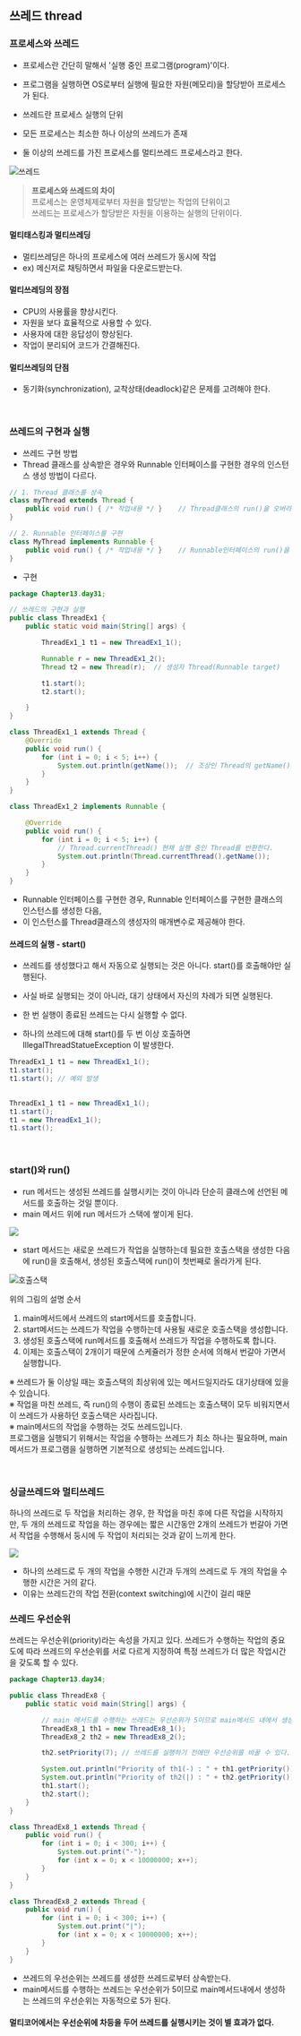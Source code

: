 ## 쓰레드 thread

### 프로세스와 쓰레드

- 프로세스란 간단히 말해서 '실행 중인 프로그램(program)'이다.
- 프로그램을 실행하면 OS로부터 실행에 필요한 자원(메모리)을 할당받아 프로세스가 된다.


- 쓰레드란 프로세스 실행의 단위
- 모든 프로세스는 최소한 하나 이상의 쓰레드가 존재
- 둘 이상의 쓰레드를 가진 프로세스를 멀티쓰레드 프로세스라고 한다.

<img src="https://mblogthumb-phinf.pstatic.net/MjAxODAzMDFfMTkz/MDAxNTE5ODM5NTQ4MTQ2.kFxrV0b3md0ukj58I4_Us7IILfMx2h-Sm7Eo_mB8O90g.J9MYHCS2xFR9uNw0uDl-WZ5iGaiQAEFC-aLiZ8uktq4g.PNG.gjcka1234/ccc.png?type=w800" alt="쓰레드">


> **프로세스와 쓰레드의 차이** <br>
> 프로세스는 운영체제로부터 자원을 할당받는 작업의 단위이고 <br>
쓰레드는 프로세스가 할당받은 자원을 이용하는 실행의 단위이다.
> 

#### 멀티태스킹과 멀티쓰레딩

- 멀티쓰레딩은 하나의 프로세스에 여러 쓰레드가 동시에 작업
- ex) 메신저로 채팅하면서 파일을 다운로드받는다.

#### 멀티쓰레딩의 장점
- CPU의 사용률을 향상시킨다.
- 자원을 보다 효율적으로 사용할 수 있다.
- 사용자에 대한 응답성이 향상된다.
- 작업이 분리되어 코드가 간결해진다.

#### 멀티쓰레딩의 단점

- 동기화(synchronization), 교착상태(deadlock)같은 문제를 고려해야 한다.

<br>

### 쓰레드의 구현과 실행

- 쓰레드 구현 방법
- Thread 클래스를 상속받은 경우와 Runnable 인터페이스를 구현한 경우의 인스턴스 생성 방법이 다르다.


```java
// 1. Thread 클래스를 상속
class myThread extends Thread {
    public void run() { /* 작업내용 */ }    // Thread클래스의 run()을 오버라이딩
}
```
```java
// 2. Runnable 인터페이스를 구현
class MyThread implements Runnable {
    public void run() { /* 작업내용 */ }    // Runnable인터페이스의 run()을 구현
}
```
- 구현
```java
package Chapter13.day31;

// 쓰레드의 구현과 실행
public class ThreadEx1 {
    public static void main(String[] args) {

        ThreadEx1_1 t1 = new ThreadEx1_1();

        Runnable r = new ThreadEx1_2();
        Thread t2 = new Thread(r);  // 생성자 Thread(Runnable target)

        t1.start();
        t2.start();

    }
}

class ThreadEx1_1 extends Thread {
    @Override
    public void run() {
        for (int i = 0; i < 5; i++) {
            System.out.println(getName());  // 조상인 Thread의 getName()을 호출
        }
    }
}

class ThreadEx1_2 implements Runnable {

    @Override
    public void run() {
        for (int i = 0; i < 5; i++) {
            // Thread.currentThread() 현재 실행 중인 Thread를 반환한다.
            System.out.println(Thread.currentThread().getName());
        }
    }
}
```

- Runnable 인터페이스를 구현한 경우, Runnable 인터페이스를 구현한 클래스의 인스턴스를 생성한 다음,
- 이 인스턴스를 Thread클래스의 생성자의 매개변수로 제공해야 한다.


#### 쓰레드의 실행 - start()

- 쓰레드를 생성했다고 해서 자동으로 실행되는 것은 아니다. start()를 호출해야만 실행된다.
- 사실 바로 실행되는 것이 아니라, 대기 상태에서 자신의 차례가 되면 실행된다.

- 한 번 실행이 종료된 쓰레드는 다시 실행할 수 없다.
- 하나의 쓰레드에 대해 start()를 두 번 이상 호출하면 IllegalThreadStatueException 이 발생한다.

```java
ThreadEx1_1 t1 = new ThreadEx1_1();
t1.start();
t1.start(); // 예외 발생

        
ThreadEx1_1 t1 = new ThreadEx1_1();
t1.start();
t1 = new ThreadEx1_1();
t1.start();
```

<br>

### start()와 run()

- run 메서드는 생성된 쓰레드를 실행시키는 것이 아니라 단순히 클래스에 선언된 메서드를 호출하는 것일 뿐이다.
- main 메서드 위에 run 메서드가 스택에 쌓이게 된다.

<img src="https://wjrmffldrhrl.github.io/assets/images/java/thread/stack1.png">


- start 메서드는 새로운 쓰레드가 작업을 실행하는데 필요한 호출스택을 생성한 다음에 run()을 호출해서, 생성된 호출스택에 run()이 첫번째로 올라가게 된다.

<img src="https://img1.daumcdn.net/thumb/R1280x0/?scode=mtistory2&fname=http%3A%2F%2Fcfile10.uf.tistory.com%2Fimage%2F99D5373359F976562CA93D" alt="호출스택">

위의 그림의 설명 순서
1. main메서드에서 쓰레드의 start메서드를 호출합니다.
2. start메서드는 쓰레드가 작업을 수행하는데 사용될 새로운 호출스택을 생성합니다.
3. 생성된 호출스택에 run메서드를  호출해서 쓰레드가 작업을 수행하도록 합니다.
4. 이제는 호출스택이 2개이기 때문에 스케쥴러가 정한 순서에 의해서 번갈아 가면서 실행합니다.

※ 쓰레드가 둘 이상일 때는 호출스택의 최상위에 있는 메서드일지라도 대기상태에 있을 수 있습니다. <br>
※ 작업을 마친 쓰레드, 즉 run()의 수행이 종료된 쓰레드는 호출스택이 모두 비워지면서 이 쓰레드가 사용하던 호출스택은 사라집니다. <br>
※ main메서드의 작업을 수행하는 것도 쓰레드입니다. <br>
프로그램을 실행되기 위해서는 작업을 수행하는 쓰레드가 최소 하나는 필요하며, main메서드가 프로그램을 실행하면 기본적으로 생성되는 쓰레드입니다. <br>

<br>

### 싱글쓰레드와 멀티쓰레드

하나의 쓰레드로 두 작업을 처리하는 경우, 한 작업을 마친 후에 다른 작업을 시작하지만,
두 개의 쓰레드로 작업을 하는 경우에는 짧은 시간동안 2개의 쓰레드가 번갈아 가면서 작업을 수행해서 둥시에 두 작업이 처리되는 것과 같이 느끼게 한다.

<img src="https://wjrmffldrhrl.github.io/assets/images/java/thread/schedule.png">

- 하나의 쓰레드로 두 개의 작업을 수행한 시간과 두개의 쓰레드로 두 개의 작업을 수행한 시간은 거의 같다.
- 이유는 쓰레드간의 작업 전환(context switching)에 시간이 걸리 때문

### 쓰레드 우선순위

쓰레드는 우선순위(priority)라는 속성을 가지고 있다.
쓰레드가 수행하는 작업의 중요도에 따라 쓰레드의 우선순위를 서로 다르게 지정하여 특정 쓰레드가 더 많은 작업시간을 갖도록 할 수 있다.

```java
package Chapter13.day34;

public class ThreadEx8 {
    public static void main(String[] args) {

        // main 메서드를 수행하는 쓰레드는 우선순위가 5이므로 main메서드 내에서 생성되는 쓰레드는 기본적으로 우선순위가 5가 된다.
        ThreadEx8_1 th1 = new ThreadEx8_1();
        ThreadEx8_2 th2 = new ThreadEx8_2();

        th2.setPriority(7); // 쓰레드를 실행하기 전에만 우선순위를 바꿀 수 있다.

        System.out.println("Priority of th1(-) : " + th1.getPriority());
        System.out.println("Priority of th2(|) : " + th2.getPriority());
        th1.start();
        th2.start();
    }
}

class ThreadEx8_1 extends Thread {
    public void run() {
        for (int i = 0; i < 300; i++) {
            System.out.print("-");
            for (int x = 0; x < 10000000; x++);
        }
    }
}

class ThreadEx8_2 extends Thread {
    public void run() {
        for (int i = 0; i < 300; i++) {
            System.out.print("|");
            for (int x = 0; x < 10000000; x++);
        }
    }
}

```

- 쓰레드의 우선순위는 쓰레드를 생성한 쓰레드로부터 상속받는다.
- main메서드를 수행하는 쓰레드는 우선순위가 5이므로 main메서드내에서 생성하는 쓰레드의 우선순위는 자동적으로 5가 된다.

#### 멀티코어에서는 우선순위에 차등을 두어 쓰레드를 실행시키는 것이 별 효과가 없다.
